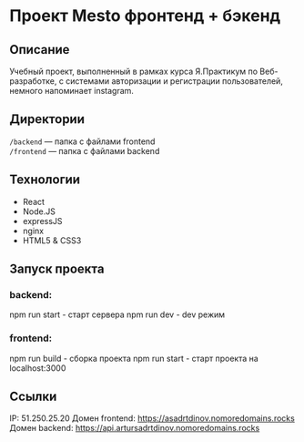 # Проект Mesto фронтенд + бэкенд

## Описание

Учебный проект, выполненный в рамках курса Я.Практикум по Веб-разработке, c системами авторизации и регистрации пользователей, немного напоминает instagram.

## Директории

`/backend` — папка с файлами frontend  
`/frontend` — папка с файлами backend

## Технологии 

* React
* Node.JS
* expressJS
* nginx
* HTML5 & CSS3
  
## Запуск проекта
### backend:
npm run start - старт сервера
npm run dev - dev режим

### frontend:
npm run build - сборка проекта
npm run start - старт проекта на localhost:3000

## Ссылки

IP: 51.250.25.20
Домен frontend: <https://asadrtdinov.nomoredomains.rocks>
Домен backend: <https://api.artursadrtdinov.nomoredomains.rocks>
